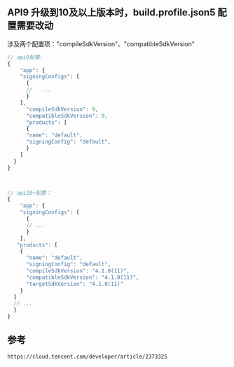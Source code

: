 ## API9 升级到10及以上版本时，build.profile.json5 配置需要改动
涉及两个配置项："compileSdkVersion"、"compatibleSdkVersion"
```ts
// api9配置:
{
    "app": {
    "signingConfigs": [
      {
      //   ...
      }
    ],
      "compileSdkVersion": 9,
      "compatibleSdkVersion": 9,
      "products": [
      {
      "name": "default",
      "signingConfig": "default",
      }
    ]
  }  
}



// api10+配置：
{
    "app": {
    "signingConfigs": [
      {
      // ...   
      }
    ], 
   "products": [
    {
      "name": "default",
      "signingConfig": "default",
      "compileSdkVersion": "4.1.0(11)",
      "compatibleSdkVersion": "4.1.0(11)",
      "targetSdkVersion": "4.1.0(11)"
    }
  ]
  // ...   
  } 
}

```
## 参考
    https://cloud.tencent.com/developer/article/2373325
